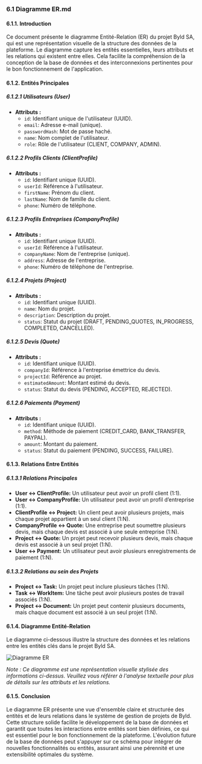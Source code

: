 ### 6.1 Diagramme ER.md

#### 6.1.1. Introduction

Ce document présente le diagramme Entité-Relation (ER) du projet Byld SA, qui est une représentation visuelle de la structure des données de la plateforme. Le diagramme capture les entités essentielles, leurs attributs et les relations qui existent entre elles. Cela facilite la compréhension de la conception de la base de données et des interconnexions pertinentes pour le bon fonctionnement de l'application.

#### 6.1.2. Entités Principales

##### 6.1.2.1 Utilisateurs (User)
- **Attributs :**
  - `id`: Identifiant unique de l'utilisateur (UUID).
  - `email`: Adresse e-mail (unique).
  - `passwordHash`: Mot de passe haché.
  - `name`: Nom complet de l'utilisateur.
  - `role`: Rôle de l'utilisateur (CLIENT, COMPANY, ADMIN).

##### 6.1.2.2 Profils Clients (ClientProfile)
- **Attributs :**
  - `id`: Identifiant unique (UUID).
  - `userId`: Référence à l'utilisateur.
  - `firstName`: Prénom du client.
  - `lastName`: Nom de famille du client.
  - `phone`: Numéro de téléphone.

##### 6.1.2.3 Profils Entreprises (CompanyProfile)
- **Attributs :**
  - `id`: Identifiant unique (UUID).
  - `userId`: Référence à l'utilisateur.
  - `companyName`: Nom de l'entreprise (unique).
  - `address`: Adresse de l'entreprise.
  - `phone`: Numéro de téléphone de l'entreprise.

##### 6.1.2.4 Projets (Project)
- **Attributs :**
  - `id`: Identifiant unique (UUID).
  - `name`: Nom du projet.
  - `description`: Description du projet.
  - `status`: Statut du projet (DRAFT, PENDING_QUOTES, IN_PROGRESS, COMPLETED, CANCELLED).

##### 6.1.2.5 Devis (Quote)
- **Attributs :**
  - `id`: Identifiant unique (UUID).
  - `companyId`: Référence à l'entreprise émettrice du devis.
  - `projectId`: Référence au projet.
  - `estimatedAmount`: Montant estimé du devis.
  - `status`: Statut du devis (PENDING, ACCEPTED, REJECTED).

##### 6.1.2.6 Paiements (Payment)
- **Attributs :**
  - `id`: Identifiant unique (UUID).
  - `method`: Méthode de paiement (CREDIT_CARD, BANK_TRANSFER, PAYPAL).
  - `amount`: Montant du paiement.
  - `status`: Statut du paiement (PENDING, SUCCESS, FAILURE).

#### 6.1.3. Relations Entre Entités

##### 6.1.3.1 Relations Principales
- **User ↔ ClientProfile:** Un utilisateur peut avoir un profil client (1:1).
- **User ↔ CompanyProfile:** Un utilisateur peut avoir un profil d’entreprise (1:1).
- **ClientProfile ↔ Project:** Un client peut avoir plusieurs projets, mais chaque projet appartient à un seul client (1:N).
- **CompanyProfile ↔ Quote:** Une entreprise peut soumettre plusieurs devis, mais chaque devis est associé à une seule entreprise (1:N).
- **Project ↔ Quote:** Un projet peut recevoir plusieurs devis, mais chaque devis est associé à un seul projet (1:N).
- **User ↔ Payment:** Un utilisateur peut avoir plusieurs enregistrements de paiement (1:N).

##### 6.1.3.2 Relations au sein des Projets
- **Project ↔ Task:** Un projet peut inclure plusieurs tâches (1:N).
- **Task ↔ WorkItem:** Une tâche peut avoir plusieurs postes de travail associés (1:N).
- **Project ↔ Document:** Un projet peut contenir plusieurs documents, mais chaque document est associé à un seul projet (1:N).

#### 6.1.4. Diagramme Entité-Relation

Le diagramme ci-dessous illustre la structure des données et les relations entre les entités clés dans le projet Byld SA.

![Diagramme ER](https://via.placeholder.com/600x400)

*Note : Ce diagramme est une représentation visuelle stylisée des informations ci-dessus. Veuillez vous référer à l'analyse textuelle pour plus de détails sur les attributs et les relations.*

#### 6.1.5. Conclusion

Le diagramme ER présente une vue d'ensemble claire et structurée des entités et de leurs relations dans le système de gestion de projets de Byld. Cette structure solide facilite le développement de la base de données et garantit que toutes les interactions entre entités sont bien définies, ce qui est essentiel pour le bon fonctionnement de la plateforme. L'évolution future de la base de données peut s'appuyer sur ce schéma pour intégrer de nouvelles fonctionnalités ou entités, assurant ainsi une pérennité et une extensibilité optimales du système.